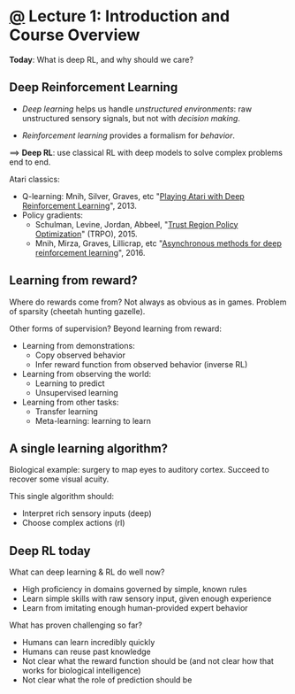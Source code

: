 # [@](./README.md) Lecture 1: Introduction and Course Overview

**Today**: What is deep RL, and why should we care?

## Deep Reinforcement Learning 

- *Deep learning* helps us handle *unstructured environments*: raw unstructured sensory signals, but not with *decision making*.

- *Reinforcement learning* provides a formalism for *behavior*.

==> **Deep RL**: use classical RL with deep models to solve complex problems end to end.

Atari classics: 

- Q-learning: Mnih, Silver, Graves, etc "[Playing Atari with Deep Reinforcement Learning](https://www.cs.toronto.edu/~vmnih/docs/dqn.pdf)", 2013.
- Policy gradients:
	- Schulman, Levine, Jordan, Abbeel, "[Trust Region Policy Optimization](https://arxiv.org/pdf/1502.05477.pdf)" (TRPO), 2015.
	- Mnih, Mirza, Graves, Lillicrap, etc "[Asynchronous methods for deep reinforcement learning](https://arxiv.org/pdf/1602.01783.pdf)", 2016.

## Learning from reward?
	
Where do rewards come from? Not always as obvious as in games. Problem of sparsity (cheetah hunting gazelle).

Other forms of supervision? Beyond learning from reward: 

- Learning from demonstrations:
	- Copy observed behavior
	- Infer reward function from observed behavior (inverse RL)
- Learning from observing the world:
	- Learning to predict 
	- Unsupervised learning
- Learning from other tasks:
	- Transfer learning
	- Meta-learning: learning to learn


## A single learning algorithm?

Biological example: surgery to map eyes to auditory cortex. Succeed to recover some visual acuity.

This single algorithm should: 

- Interpret rich sensory inputs (deep)
- Choose complex actions (rl)


## Deep RL today

What can deep learning & RL do well now?

- High proficiency in domains governed by simple, known rules 
- Learn simple skills with raw sensory input, given enough experience	
- Learn from imitating enough human-provided expert behavior

What has proven challenging so far?

- Humans can learn incredibly quickly
- Humans can reuse past knowledge
- Not clear what the reward function should be (and not clear how that works for biological intelligence)
- Not clear what the role of prediction should be

